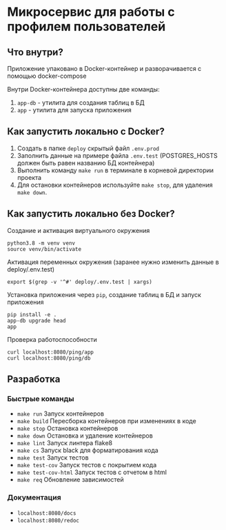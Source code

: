 # Микросервис для работы с профилем пользователей

## Что внутри?
Приложение упаковано в Docker-контейнер и разворачивается с помощью docker-compose

Внутри Docker-контейнера доступны две команды:
1. `app-db` - утилита для создания таблиц в БД
2. `app` - утилита для запуска приложения

## Как запустить локально с Docker?
1. Создать в папке `deploy` скрытый файл `.env.prod`
2. Заполнить данные на примере файла `.env.test` (POSTGRES_HOSTS должен быть равен названию БД контейнера)
3. Выполнить команду `make run` в терминале в корневой директории проекта
4. Для остановки контейнеров используйте `make stop`, для удаления `make down`.

## Как запустить локально без Docker?
Создание и активация виртуального окружения
```
python3.8 -m venv venv
source venv/bin/activate
```
Активация переменных окружения (заранее нужно изменить данные в deploy/.env.test)
```
export $(grep -v '^#' deploy/.env.test | xargs)
```
Установка приложения через `pip`, создание таблиц в БД и запуск приложения
```
pip install -e .
app-db upgrade head
app
```
Проверка работоспособности
```
curl localhost:8080/ping/app
curl localhost:8080/ping/db
```

## Разработка
### Быстрые команды
- `make run` Запуск контейнеров
- `make build` Пересборка контейнеров при изменениях в коде
- `make stop` Остановка контейнеров
- `make down` Остановка и удаление контейнеров
- `make lint` Запуск линтера flake8
- `make cs` Запуск black для форматирования кода 
- `make test` Запуск тестов
- `make test-cov` Запуск тестов с покрытием кода
- `make test-cov-html` Запуск тестов с отчетом в html
- `make req` Обновление зависимостей
### Документация
- `localhost:8080/docs`
- `localhost:8080/redoc`
